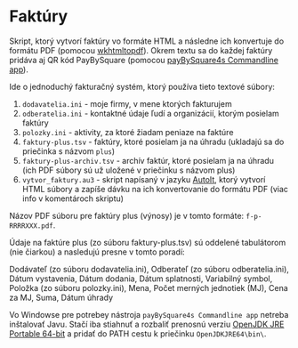 # Faktúry

Skript, ktorý vytvorí faktúry vo formáte HTML a následne ich konvertuje do formátu PDF (pomocou [wkhtmltopdf](https://wkhtmltopdf.org/)). Okrem textu sa do každej faktúry pridáva aj QR kód PayBySquare (pomocou [payBySquare4s Commandline app](https://github.com/softwavesk/payBySquare4s#commandline-app)).

Ide o jednoduchý fakturačný systém, ktorý používa tieto textové súbory:

1. `dodavatelia.ini` - moje firmy, v mene ktorých fakturujem
1. `odberatelia.ini` - kontaktné údaje ľudí a organizácií, ktorým posielam faktúry
1. `polozky.ini` - aktivity, za ktoré žiadam peniaze na faktúre
1. `faktury-plus.tsv` - faktúry, ktoré posielam ja na úhradu (ukladajú sa do priečinka s názvom `plus`)
1. `faktury-plus-archiv.tsv` - archív faktúr, ktoré posielam ja na úhradu (ich PDF súbory sú už uložené v priečinku s názvom plus)
1. `vytvor_faktury.au3` - skript napísaný v jazyku [AutoIt](https://www.autoitscript.com/), ktorý vytvorí HTML súbory a zapíše dávku na ich konvertovanie do formátu PDF (viac info v komentároch skriptu)

Názov PDF súboru pre faktúry plus (výnosy) je v tomto formáte: `f-p-RRRRXXX.pdf`.

Údaje na faktúre plus (zo súboru faktury-plus.tsv) sú oddelené tabulátorom (nie čiarkou) a nasledujú presne v tomto poradí:

Dodávateľ (zo súboru dodavatelia.ini), Odberateľ (zo súboru odberatelia.ini), Dátum vystavenia, Dátum dodania, Dátum splatnosti, Variabilný symbol, Položka (zo súboru polozky.ini), Mena, Počet merných jednotiek (MJ), Cena za MJ, Suma, Dátum úhrady

Vo Windowse pre potrebey nástroja `payBySquare4s Commandline app` netreba inštalovať Javu. Stačí iba stiahnuť a rozbaliť prenosnú verziu [OpenJDK JRE Portable 64-bit](https://portableapps.com/apps/utilities/OpenJDKJRE64) a pridať do PATH cestu k priečinku `OpenJDKJRE64\bin\`.

